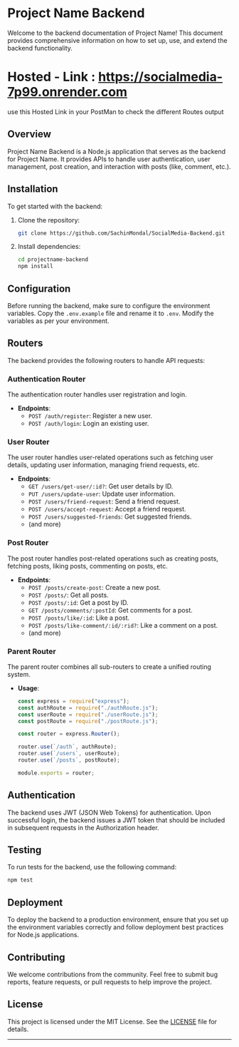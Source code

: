 # Project Name Backend

Welcome to the backend documentation of Project Name! This document provides comprehensive information on how to set up, use, and extend the backend functionality.
# Hosted - Link : https://socialmedia-7p99.onrender.com
use this Hosted Link in your PostMan to check the different Routes output



## Overview

Project Name Backend is a Node.js application that serves as the backend for Project Name. It provides APIs to handle user authentication, user management, post creation, and interaction with posts (like, comment, etc.).

## Installation

To get started with the backend:

1. Clone the repository:

   ```bash
   git clone https://github.com/SachinMondal/SocialMedia-Backend.git
   ```

2. Install dependencies:

   ```bash
   cd projectname-backend
   npm install
   ```

## Configuration

Before running the backend, make sure to configure the environment variables. Copy the `.env.example` file and rename it to `.env`. Modify the variables as per your environment.

## Routers

The backend provides the following routers to handle API requests:

### Authentication Router

The authentication router handles user registration and login.

- **Endpoints**:
  - `POST /auth/register`: Register a new user.
  - `POST /auth/login`: Login an existing user.

### User Router

The user router handles user-related operations such as fetching user details, updating user information, managing friend requests, etc.

- **Endpoints**:
  - `GET /users/get-user/:id?`: Get user details by ID.
  - `PUT /users/update-user`: Update user information.
  - `POST /users/friend-request`: Send a friend request.
  - `POST /users/accept-request`: Accept a friend request.
  - `POST /users/suggested-friends`: Get suggested friends.
  - (and more)

### Post Router

The post router handles post-related operations such as creating posts, fetching posts, liking posts, commenting on posts, etc.

- **Endpoints**:
  - `POST /posts/create-post`: Create a new post.
  - `POST /posts/`: Get all posts.
  - `POST /posts/:id`: Get a post by ID.
  - `GET /posts/comments/:postId`: Get comments for a post.
  - `POST /posts/like/:id`: Like a post.
  - `POST /posts/like-comment/:id/:rid?`: Like a comment on a post.
  - (and more)

### Parent Router

The parent router combines all sub-routers to create a unified routing system.

- **Usage**:
  ```javascript
  const express = require("express");
  const authRoute = require("./authRoute.js");
  const userRoute = require("./userRoute.js");
  const postRoute = require("./postRoute.js");

  const router = express.Router();

  router.use(`/auth`, authRoute);
  router.use(`/users`, userRoute);
  router.use(`/posts`, postRoute);

  module.exports = router;
  ```

## Authentication

The backend uses JWT (JSON Web Tokens) for authentication. Upon successful login, the backend issues a JWT token that should be included in subsequent requests in the Authorization header.

## Testing

To run tests for the backend, use the following command:

```bash
npm test
```

## Deployment

To deploy the backend to a production environment, ensure that you set up the environment variables correctly and follow deployment best practices for Node.js applications.

## Contributing

We welcome contributions from the community. Feel free to submit bug reports, feature requests, or pull requests to help improve the project.

## License

This project is licensed under the MIT License. See the [LICENSE](LICENSE) file for details.

---
